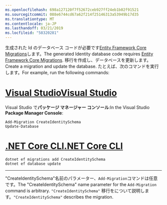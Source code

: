 ```yaml
---
ms.openlocfilehash: 698a127120f7f52672ceb927ff24eb1b02f91521
ms.sourcegitcommit: 088e6744cd67a62f214f25146313a53949b17d35
ms.translationtype: MT
ms.contentlocale: ja-JP
ms.lasthandoff: 03/21/2019
ms.locfileid: "58320281"
---
```

<span data-ttu-id="a8795-101">生成された Id のデータベース コードが必要です[Entity Framework Core Migrations](/ef/core/managing-schemas/migrations/)します。</span><span class="sxs-lookup"><span data-stu-id="a8795-101">The generated Identity database code requires [Entity Framework Core Migrations](/ef/core/managing-schemas/migrations/).</span></span> <span data-ttu-id="a8795-102">移行を作成し、データベースを更新します。</span><span class="sxs-lookup"><span data-stu-id="a8795-102">Create a migration and update the database.</span></span> <span data-ttu-id="a8795-103">たとえば、次のコマンドを実行します。</span><span class="sxs-lookup"><span data-stu-id="a8795-103">For example, run the following commands:</span></span>

# <a name="visual-studiotabvisual-studio"></a>[<span data-ttu-id="a8795-104">Visual Studio</span><span class="sxs-lookup"><span data-stu-id="a8795-104">Visual Studio</span></span>](#tab/visual-studio)

<span data-ttu-id="a8795-105">Visual Studio で**パッケージ マネージャー コンソール**:</span><span class="sxs-lookup"><span data-stu-id="a8795-105">In the Visual Studio **Package Manager Console**:</span></span>

```PMC
Add-Migration CreateIdentitySchema
Update-Database
```

# <a name="net-core-clitabnetcore-cli"></a>[<span data-ttu-id="a8795-106">.NET Core CLI</span><span class="sxs-lookup"><span data-stu-id="a8795-106">.NET Core CLI</span></span>](#tab/netcore-cli)

```cli
dotnet ef migrations add CreateIdentitySchema
dotnet ef database update
```

---

<span data-ttu-id="a8795-107">"CreateIdentitySchema"名前のパラメーター、`Add-Migration`コマンドは任意です。</span><span class="sxs-lookup"><span data-stu-id="a8795-107">The "CreateIdentitySchema" name parameter for the `Add-Migration` command is arbitrary.</span></span> <span data-ttu-id="a8795-108">`"CreateIdentitySchema"` 移行をについて説明します。</span><span class="sxs-lookup"><span data-stu-id="a8795-108">`"CreateIdentitySchema"` describes the migration.</span></span>
